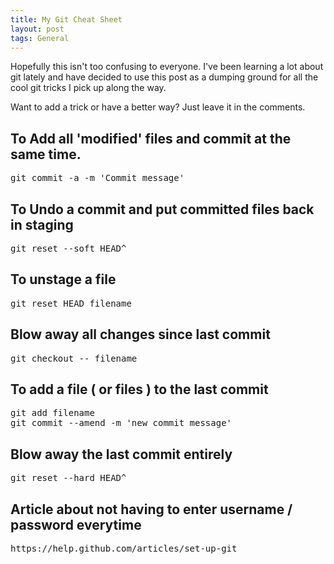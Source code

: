 ```yaml
---
title: My Git Cheat Sheet
layout: post
tags: General
---
```


Hopefully this isn't too confusing to everyone. I've been learning a lot about git lately and have decided to use this post as a dumping ground for all the cool git tricks I pick up along the way.

Want to add a trick or have a better way? Just leave it in the comments.

<h2>To Add all 'modified' files and commit at the same time.</h2>

<pre>
git commit -a -m 'Commit message'
</pre>

<h2>To Undo a commit and put committed files back in staging</h2>

<pre>
git reset --soft HEAD^
</pre>

<h2>To unstage a file</h2>

<pre>
git reset HEAD filename
</pre>

<h2>Blow away all changes since last commit</h2>

<pre>
git checkout -- filename
</pre>

<h2>To add a file ( or files ) to the last commit</h2>

<pre>
git add filename
git commit --amend -m 'new commit message'
</pre>

<h2>Blow away the last commit entirely</h2>

<pre>
git reset --hard HEAD^
</pre>

<h2>Article about not having to enter username / password everytime</h2>

<pre>
https://help.github.com/articles/set-up-git
</pre>